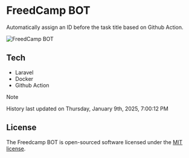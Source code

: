 # FreedCamp BOT

Automatically assign an ID before the task title based on Github Action.

![FreedCamp BOT](https://repository-images.githubusercontent.com/737932867/7d34798b-2680-471c-b089-a78a718d3d6a)

## Tech

- Laravel
- Docker
- Github Action

> [!NOTE]  
> History last updated on Thursday, January 9th, 2025, 7:00:12 PM

## License

The Freedcamp BOT is open-sourced software licensed under the [MIT license](https://opensource.org/licenses/MIT).
